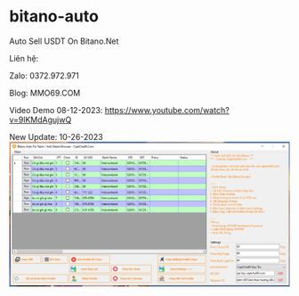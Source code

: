 # bitano-auto

Auto Sell USDT On Bitano.Net

Liên hệ:

Zalo: 0372.972.971

Blog: MMO69.COM


Video Demo 08-12-2023: https://www.youtube.com/watch?v=9lKMdAgujwQ


New Update: 10-26-2023
[![Watch the video](bitano.PNG)]([https://youtu.be/vt5fpE0bzSY](https://www.youtube.com/watch?v=9lKMdAgujwQ)https://www.youtube.com/watch?v=9lKMdAgujwQ)
